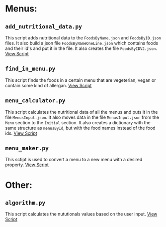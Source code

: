 # Menus: 

## `add_nutritional_data.py`
 
This script adds nutritional data to the `FoodsByName.json` and `FoodsByID.json` files.
It also build a json file `FoodsByNameOneLine.json` which contains foods and their id's and put it in the file.
It also creates the file `FoodsByIDV2.json`.
[View Script](./add_nutritional_data.py)

## `find_in_menu.py` 

This script finds the foods in a certain menu that are vegeterian, vegan or contain some kind of allergan.
[View Script](./find_in_menu.py)

## `menu_calculator.py`

This script calculates the nutritional data of all the menus and puts it in the file `MenusInput.json`. 
It also moves data in the file `MenusInput.json` from the `Menu` section to the `Initial` section.
It also creates a dictionary with the same structure as `menusById`, but with the food names instead of the food ids.
[View Script](./menu_calculator.py)

## `menu_maker.py`

This sctipt is used to convert a menu to a new menu with a desired property.
[View Script](./menu_maker.py)

# Other:

## `algorithm.py` 

This script calculates the nututionals values based on the user input.
[View Script](./algorithm.py)

